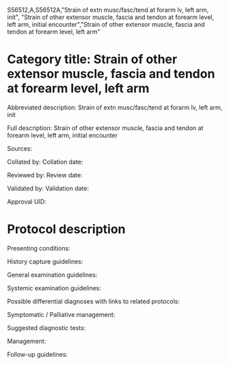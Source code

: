S56512,A,S56512A,"Strain of extn musc/fasc/tend at forarm lv, left arm, init", "Strain of other extensor muscle, fascia and tendon at forearm level, left arm, initial encounter","Strain of other extensor muscle, fascia and tendon at forearm level, left arm"
# Category title: Strain of other extensor muscle, fascia and tendon at forearm level, left arm

Abbreviated description: Strain of extn musc/fasc/tend at forarm lv, left arm, init

Full description: Strain of other extensor muscle, fascia and tendon at forearm level, left arm, initial encounter

Sources:

Collated by:
Collation date:

Reviewed by:
Review date:

Validated by:
Validation date:

Approval UID:

# Protocol description

Presenting conditions:

History capture guidelines:

General examination guidelines:

Systemic examination guidelines:

Possible differential diagnoses with links to related protocols:

Symptomatic / Palliative management:

Suggested diagnostic tests:

Management:

Follow-up guidelines:
